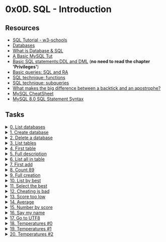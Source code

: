 # 0x0D. SQL - Introduction

## Resources

- [SQL Tutorial - w3-schools](https://www.w3schools.com/sql/default.asp)
- [Databases](./Databases_Concepts.pdf)
- [What is Database & SQL](https://www.youtube.com/watch?v=FR4QIeZaPeM)
- [A Basic MySQL Tut](https://www.digitalocean.com/community/tutorials/a-basic-mysql-tutorial)
- [Basic SQL statements:DDL and DML](https://web.csulb.edu/colleges/coe/cecs/dbdesign/dbdesign.php?page=sql/ddldml.php) (**no need to read the chapter 'Privileges'**)
- [Basic queries: SQL and RA](https://web.csulb.edu/colleges/coe/cecs/dbdesign/dbdesign.php?page=sql/queries.php)
- [SQL technique: functions](https://web.csulb.edu/colleges/coe/cecs/dbdesign/dbdesign.php?page=sql/functions.php)
- [SQL technique: subqueries](https://web.csulb.edu/colleges/coe/cecs/dbdesign/dbdesign.php?page=sql/subqueries.php)
- [What makes the big difference between a backtick and an apostrophe?](https://stackoverflow.com/questions/29402361/what-makes-the-big-difference-between-a-backtick-and-an-apostrophe/29402458)
- [MySQL CheatSheet](https://intellipaat.com/mediaFiles/2019/02/SQL-Commands-Cheat-Sheet.pdf)
- [MySQL 8.0 SQL Statement Syntax](https://dev.mysql.com/doc/refman/8.0/en/sql-statements.html)

## Tasks

<details>
<summary><a href="./0-list_databases.sql">0. List databases</a></summary><br>
<a href='https://postimages.org/' target='_blank'><img src='https://i.postimg.cc/jCVSrjmX/image.png' border='0' alt='image'/></a>
</details>

<details>
<summary><a href="./1-create_database_if_missing.sql">1. Create database</a></summary><br>
<a href='https://postimages.org/' target='_blank'><img src='https://i.postimg.cc/7hXv4S9w/image.png' border='0' alt='image'/></a>
</details>

<details>
<summary><a href="./2-remove_database.sql">2. Delete a database</a></summary><br>
<a href='https://postimages.org/' target='_blank'><img src='https://i.postimg.cc/XNZ4SPSz/image.png' border='0' alt='image'/></a><br /><a href='https://banks-nearme.com/regions-bank-near-me'>what time does regions bank close today</a><br />
</details>


<details>
<summary><a href="./3-list_tables.sql">3. List tables</a></summary><br>
<a href='https://postimg.cc/Hr5NJMCZ' target='_blank'><img src='https://i.postimg.cc/nhwfPKSJ/image.png' border='0' alt='image'/></a>
</details>

<details>
<summary><a href="./4-first_table.sql">4. First table</a></summary><br>
<a href='https://postimages.org/' target='_blank'><img src='https://i.postimg.cc/LXQyHvf9/image.png' border='0' alt='image'/></a>
</details>

<details>
<summary><a href="./5-full_table.sql">5. Full description</a></summary><br>
<a href='https://postimages.org/' target='_blank'><img src='https://i.postimg.cc/kXFdC6w2/image.png' border='0' alt='image'/></a>
</details>

<details>
<summary><a href="./6-list_values.sql">6. List all in table</a></summary><br>
<a href='https://postimages.org/' target='_blank'><img src='https://i.postimg.cc/kXSbWhbt/image.png' border='0' alt='image'/></a>
</details>

<details>
<summary><a href="./7-insert_value.sql">7. First add</a></summary><br>
<a href='https://postimages.org/' target='_blank'><img src='https://i.postimg.cc/7ZsmfZJN/image.png' border='0' alt='image'/></a>
</details>

<details>
<summary><a href="./8-count_89.sql">8. Count 89</a></summary><br>
<a href='https://postimages.org/' target='_blank'><img src='https://i.postimg.cc/7Z3qkjCD/image.png' border='0' alt='image'/></a>
</details>

<details>
<summary><a href="./9-full_creation.sql">9. Full creation</a></summary><br>
<a href='https://postimages.org/' target='_blank'><img src='https://i.postimg.cc/23pMV8q6/image.png' border='0' alt='image'/></a>
</details>

<details>
<summary><a href="./10-top_score.sql">10. List by best</a></summary><br>
<a href='https://postimages.org/' target='_blank'><img src='https://i.postimg.cc/hGb201XK/image.png' border='0' alt='image'/></a><br /><a href='https://suwalls.com/vector/sad-girl-silhouette'></a>
</details>

<details>
<summary><a href="./11-best_score.sql">11. Select the best</a></summary><br>
<a href='https://postimages.org/' target='_blank'><img src='https://i.postimg.cc/CKYCSTJK/image.png' border='0' alt='image'/></a>
</details>

<details>
<summary><a href="./12-no_cheating.sql">12. Cheating is bad</a></summary><br>
<a href='https://postimages.org/' target='_blank'><img src='https://i.postimg.cc/RVSQkzsV/image.png' border='0' alt='image'/></a>
</details>

<details>
<summary><a href="./13-change_class.sql">13. Score too low</a></summary><br>
<a href='https://postimages.org/' target='_blank'><img src='https://i.postimg.cc/HLwtGsgn/image.png' border='0' alt='image'/></a>
</details>

<details>
<summary><a href="./14-average.sql">14. Average</a></summary><br>
<a href='https://postimages.org/' target='_blank'><img src='https://i.postimg.cc/gk4rnxV8/image.png' border='0' alt='image'/></a>
</details>

<details>
<summary><a href="./15-groups.sql">15. Number by score</a></summary><br>
<a href='https://postimages.org/' target='_blank'><img src='https://i.postimg.cc/VLzpK637/image.png' border='0' alt='image'/></a>
</details>

<details>
<summary><a href="./16-no_link.sql">16. Say my name</a></summary><br>
<a href='https://postimages.org/' target='_blank'><img src='https://i.postimg.cc/ZKZnj8b1/image.png' border='0' alt='image'/></a>
</details>

<details>
<summary><a href="./100-move_to_utf8.sql">17. Go to UTF8</a></summary><br>
<a href='https://postimages.org/' target='_blank'><img src='https://i.postimg.cc/m25D40NG/image.png' border='0' alt='image'/></a>
</details>

<details>
<summary><a href="./101-avg_temperatures.sql">18. Temperatures #0</a></summary><br>
<a href='https://postimages.org/' target='_blank'><img src='https://i.postimg.cc/8cGKnpzB/image.png' border='0' alt='image'/></a>
</details>

<details>
<summary><a href="./102-top_city.sql">19. Temperatures #1</a></summary><br>
<a href='https://postimages.org/' target='_blank'><img src='https://i.postimg.cc/x8wTFGjh/image.png' border='0' alt='image'/></a>
</details>

<details>
<summary><a href="./103-max_state.sql">20. Temperatures #2</a></summary><br>
<a href='https://postimages.org/' target='_blank'><img src='https://i.postimg.cc/K8vn2Lnw/image.png' border='0' alt='image'/></a>
</details>
